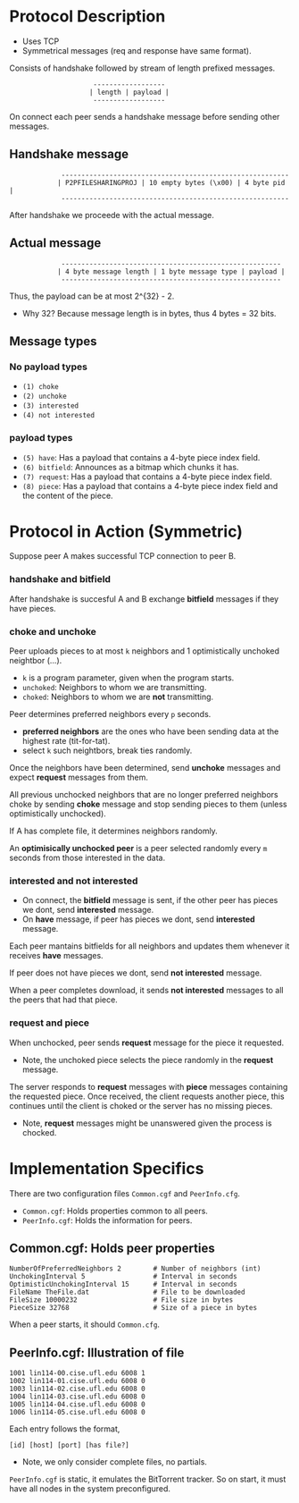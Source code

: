 # Protocol Description
- Uses TCP
- Symmetrical messages (req and response have same format).

Consists of handshake followed by stream of length prefixed messages.
```
                     ------------------
                    | length | payload |
                     ------------------
```
On connect each peer sends a handshake message before sending other messages.

## Handshake message
```
             ---------------------------------------------------------
            | P2PFILESHARINGPROJ | 10 empty bytes (\x00) | 4 byte pid |
             ---------------------------------------------------------
```
After handshake we proceede with the actual message.

## Actual message
```
             -------------------------------------------------------
            | 4 byte message length | 1 byte message type | payload |
             -------------------------------------------------------
```
Thus, the payload can be at most 2^{32} - 2.
- Why 32? Because message length is in bytes, thus 4 bytes = 32 bits.

## Message types

### No payload types
- `(1) choke`
- `(2) unchoke`
- `(3) interested`
- `(4) not interested`

### payload types
- `(5) have`: Has a payload that contains a 4-byte piece index field.
- `(6) bitfield`: Announces as a bitmap which chunks it has.
- `(7) request`: Has a payload that contains a 4-byte piece index field.
- `(8) piece`: Has a payload that contains a 4-byte piece index field and the content of the piece.

# Protocol in Action (Symmetric)
Suppose peer A makes successful TCP connection to peer B.

### handshake and bitfield
After handshake is succesful A and B exchange **bitfield** messages if they 
have pieces.

### choke and unchoke
Peer uploads pieces to at most `k` neighbors and 1 optimistically unchoked neightbor (...).
- `k` is a program parameter, given when the program starts.
- `unchoked`: Neighbors to whom we are transmitting.
- `choked`: Neighbors to whom we are **not** transmitting.

Peer determines preferred neighbors every `p` seconds.
- **preferred neighbors** are the ones who have been sending data at the highest rate (tit-for-tat).
- select `k` such neightbors, break ties randomly.

Once the neighbors have been determined, send **unchoke** messages
and expect **request** messages from them.

All previous unchocked neighbors that are no longer preferred neighbors choke
by sending **choke** message and stop sending pieces to them (unless optimistically unchocked).

If A has complete file, it determines neighbors randomly.

An **optimisically unchocked peer** is a peer selected randomly every `m` seconds
from those interested in the data.

### interested and not interested
- On connect, the **bitfield** message is sent, if the other peer has pieces we dont,
send **interested** message.
- On **have** message, if peer has pieces we dont, send **interested** message.

Each peer mantains bitfields for all neighbors and updates them whenever
it receives **have** messages.

If peer does not have pieces we dont, send **not interested** message.

When a peer completes download, it sends **not interested** messages
to all the peers that had that piece.

### request and piece
When unchocked, peer sends **request** message for the piece it requested.
- Note, the unchoked piece selects the piece randomly in the **request** message.

The server responds to **request** messages with **piece** messages containing the
requested piece. Once received, the client requests another piece, this continues
until the client is choked or the server has no missing pieces. 

- Note, **request** messages might be unanswered given the process is chocked.

# Implementation Specifics
There are two configuration files `Common.cgf` and `PeerInfo.cfg`.
- `Common.cgf`: Holds properties common to all peers.
- `PeerInfo.cgf`: Holds the information for peers.

## Common.cgf: Holds peer properties
```
NumberOfPreferredNeighbors 2        # Number of neighbors (int)
UnchokingInterval 5                 # Interval in seconds
OptimisticUnchokingInterval 15      # Interval in seconds
FileName TheFile.dat                # File to be downloaded
FileSize 10000232                   # File size in bytes
PieceSize 32768                     # Size of a piece in bytes
```

When a peer starts, it should `Common.cfg`.

## PeerInfo.cgf: Illustration of file
```
1001 lin114-00.cise.ufl.edu 6008 1
1002 lin114-01.cise.ufl.edu 6008 0
1003 lin114-02.cise.ufl.edu 6008 0
1004 lin114-03.cise.ufl.edu 6008 0
1005 lin114-04.cise.ufl.edu 6008 0
1006 lin114-05.cise.ufl.edu 6008 0
```

Each entry follows the format,
```
[id] [host] [port] [has file?]
```
- Note, we only consider complete files, no partials.

`PeerInfo.cgf` is static, it emulates the BitTorrent tracker. So on start,
it must have all nodes in the system preconfigured.
